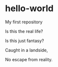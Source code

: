 # hello-world
My first repository


Is this the real life?

Is this just fantasy?

Caught in a landside,

No escape from reality.
